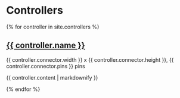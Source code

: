 # Controllers

{% for controller in site.controllers %}
    <a href="{{ controller.url }}">
        <h2>{{ controller.name }}</h2>
    </a>
    <p>{{ controller.connector.width }} x {{ controller.connector.height }}, {{ controller.connector.pins }} pins</p>
    <p>{{ controller.content | markdownify }}</p>
{% endfor %}
